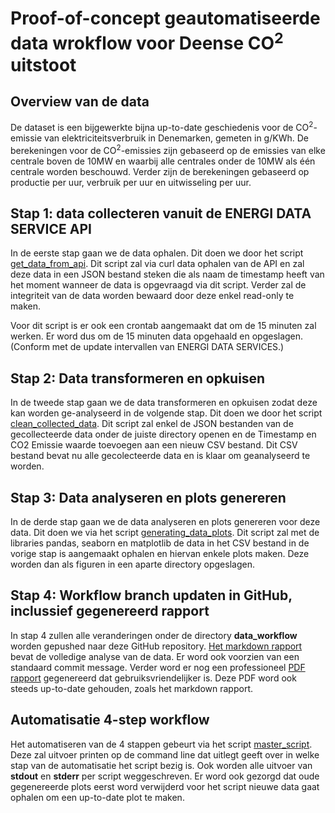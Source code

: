# Proof-of-concept geautomatiseerde data wrokflow voor Deense CO<sup>2</sup> uitstoot

## Overview van de data
De dataset is een bijgewerkte bijna up-to-date geschiedenis voor de CO<sup>2</sup>-emissie van elektriciteitsverbruik in Denemarken, gemeten in g/KWh.
De berekeningen voor de CO<sup>2</sup>-emissies zijn gebaseerd op de emissies van elke centrale boven de 10MW en waarbij alle centrales onder de 10MW als één centrale worden beschouwd. Verder zijn de berekeningen gebaseerd op productie per uur, verbruik per uur en uitwisseling per uur.

## Stap 1: data collecteren vanuit de ENERGI DATA SERVICE API

In de eerste stap gaan we de data ophalen. Dit doen we door het script [get_data_from_api](data_processing_scripts/get_data_from_api.sh).
Dit script zal via curl data ophalen van de API en zal deze data in een JSON bestand steken die als naam de timestamp heeft van het moment wanneer de data is opgevraagd via dit script. Verder zal de integriteit van de data worden bewaard door deze enkel read-only te maken.

Voor dit script is er ook een crontab aangemaakt dat om de 15 minuten zal werken. Er word dus om de 15 minuten data opgehaald en opgeslagen. (Conform met de update intervallen van ENERGI DATA SERVICES.)

## Stap 2: Data transformeren en opkuisen

In de tweede stap gaan we de data transformeren en opkuisen zodat deze kan worden ge-analyseerd in de volgende stap. Dit doen we door het script [clean_collected_data](data_processing_scripts/clean_collected_data.py). Dit script zal enkel de JSON bestanden van de gecollecteerde data onder de juiste directory openen en de Timestamp en CO2 Emissie waarde toevoegen aan een nieuw CSV bestand. Dit CSV bestand bevat nu alle gecolecteerde data en is klaar om geanalyseerd te worden.

## Stap 3: Data analyseren en plots genereren
In de derde stap gaan we de data analyseren en plots genereren voor deze data. Dit doen we via het script [generating_data_plots](data_processing_scripts/generating_data_plots.py). Dit script zal met de libraries pandas, seaborn en matplotlib de data in het CSV bestand in de vorige stap is aangemaakt ophalen en hiervan enkele plots maken. Deze worden dan als figuren in een aparte directory opgeslagen.

## Stap 4: Workflow branch updaten in GitHub, inclussief gegenereerd rapport 
In stap 4 zullen alle veranderingen onder de directory **data_workflow** worden gepushed naar deze GitHub repository. [Het markdown rapport](data_report/co2_emission_in_denmark_report.md) bevat de volledige analyse van de data. Er word ook voorzien van een standaard commit message. Verder word er nog een professioneel [PDF rapport](data_report/co2_emission_denmark_pdfversion.pdf) gegenereerd dat gebruiksvriendelijker is. Deze PDF word ook steeds up-to-date gehouden, zoals het markdown rapport.


## Automatisatie 4-step workflow

Het automatiseren van de 4 stappen gebeurt via het script [master_script](data_processing_scripts/master_script.sh). Deze zal uitvoer printen op de command line dat uitlegt geeft over in welke stap van de automatisatie het script bezig is. Ook worden alle uitvoer van **stdout** en **stderr** per script weggeschreven. Er word ook gezorgd dat oude gegenereerde plots eerst word verwijderd voor het script nieuwe data gaat ophalen om een up-to-date plot te maken.



